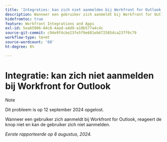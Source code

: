 ```yaml
---
title: 'Integraties: kan zich niet aanmelden bij Workfront for Outlook'
description: Wanneer een gebruiker zich aanmeldt bij Workfront for Outlook, reageert de knop niet en kan de gebruiker zich niet aanmelden.
hidefromtoc: true
feature: Workfront Integrations and Apps
exl-id: 5ea65906-84c8-4aad-a4d9-a10b577a4c4c
source-git-commit: c94e9f4cbe23fe5f9e681eb672585dca237f0c79
workflow-type: tm+mt
source-wordcount: '68'
ht-degree: 0%

---
```


# Integratie: kan zich niet aanmelden bij Workfront for Outlook

>[!NOTE]
>
>Dit probleem is op 12 september 2024 opgelost.

Wanneer een gebruiker zich aanmeldt bij Workfront for Outlook, reageert de knop niet en kan de gebruiker zich niet aanmelden.

_Eerste rapporteerde op 8 augustus, 2024._
